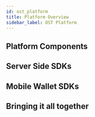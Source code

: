 ```yaml
---
id: ost_platform
title: Platform Overview
sidebar_label: OST Platform
---
```


## Platform Components

## Server Side SDKs

## Mobile Wallet SDKs

## Bringing it all together
